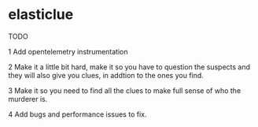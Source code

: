 # elasticlue
TODO

1 Add opentelemetry instrumentation

2 Make it a little bit hard, make it so you have to question the suspects and they will also give you clues, in addtion to the ones you find. 

3 Make it so you need to find all the clues to make full sense of who the murderer is. 

4 Add bugs and performance issues to fix. 
